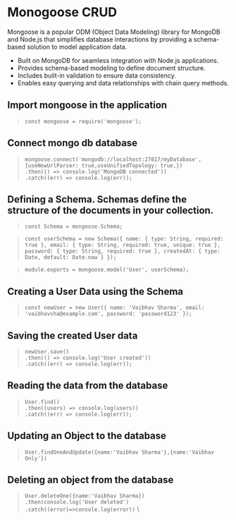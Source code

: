 # Monogoose CRUD 
Mongoose is a popular ODM (Object Data Modeling) library for MongoDB and Node.js that simplifies database interactions by providing a schema-based solution to model application data.

- Built on MongoDB for seamless integration with Node.js applications.
- Provides schema-based modeling to define document structure.
- Includes built-in validation to ensure data consistency.
- Enables easy querying and data relationships with chain query methods.

## Import mongoose in the application
> `const mongoose = require('mongoose');`

## Connect mongo db database
> `mongoose.connect('mongodb://localhost:27017/myDatabase', {useNewUrlParser: true,useUnifiedTopology: true,})` \
    `.then(() => console.log('MongoDB connected'))` \
      `.catch((err) => console.log(err));`

## Defining a Schema. Schemas define the structure of the documents in your collection.

> `const Schema = mongoose.Schema;`

> `const userSchema = new Schema({
  name: {
    type: String,
    required: true
  },
  email: {
    type: String,
    required: true,
    unique: true
  },
  password: {
    type: String,
    required: true
  },
  createdAt: {
    type: Date,
    default: Date.now
  }
});`

> `module.exports = mongoose.model('User', userSchema);`

## Creating a User Data using the Schema

> `const newUser = new User({
  name: 'Vaibhav Sharma',
  email: 'vaibhavsha@example.com',
  password: 'password123'
});`

## Saving the created User data 

> `newUser.save()` \
  `.then(() => console.log('User created'))` \
  `.catch((err) => console.log(err));`

## Reading the data from the database

> `User.find()` \
  `.then((users) => console.log(users))` \
  `.catch((err) => console.log(err));`


## Updating an Object to the database

> `User.findOneAndUpdate({name:'Vaibhav Sharma'},{name:'Vaibhav Only'})`

## Deleting an object from the database

> `User.deleteOne({name:'Vaibhav Sharma})` \
    `.then(console.log('User deleted')` \
    `.catch((error)=>console.log(error))` \




